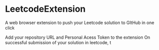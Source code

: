# LeetcodeExtension
A web browser extension to push your Leetcode solution to GItHub in one click

Add your repository URL and Personal Acess Token to the extension
On successful submission of your solution in leetcode, t